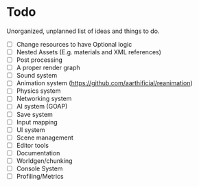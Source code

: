 # Todo

Unorganized, unplanned list of ideas and things to do.
- [ ] Change resources to have Optional logic
- [ ] Nested Assets (E.g. materials and XML references)
- [ ] Post processing
- [ ] A proper render graph
- [ ] Sound system
- [ ] Animation system (https://github.com/aarthificial/reanimation)
- [ ] Physics system 
- [ ] Networking system
- [ ] AI system (GOAP)
- [ ] Save system
- [ ] Input mapping
- [ ] UI system
- [ ] Scene management
- [ ] Editor tools
- [ ] Documentation
- [ ] Worldgen/chunking
- [ ] Console System
- [ ] Profiling/Metrics
